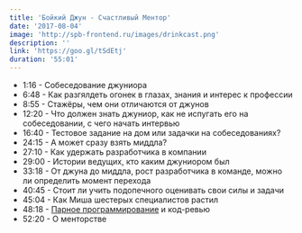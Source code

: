 ```yaml
---
title: 'Бойкий Джун - Счастливый Ментор'
date: '2017-08-04'
image: 'http://spb-frontend.ru/images/drinkcast.png'
description: ''
link: 'https://goo.gl/tSdEtj'
duration: '55:01'
---
```


- 1:16 - Собеседование джуниора
- 6:48 - Как разгялдеть огонек в глазах, знания и интерес к профессии
- 8:55 - Стажёры, чем они отличаются от джунов
- 12:20 - Что должен знать джуниор, как не испугать его на собеседовании, с чего начать интервью
- 16:40 - Тестовое задание на дом или задачки на собеседованиях?
- 24:15 - А может сразу взять миддла?
- 27:10 - Как удержать разработчика в компании
- 29:00 - Истории ведущих, кто каким джуниором был
- 33:18 - От джуна до миддла, рост разработчика в команде, можно ли определить момент перехода
- 40:45 - Стоит ли учить подопечного оценивать свои силы и задачи
- 45:04 - Как Миша шестерых специалистов растил
- 48:18 - [Парное программирование](https://ru.wikipedia.org/wiki/%D0%9F%D0%B0%D1%80%D0%BD%D0%BE%D0%B5_%D0%BF%D1%80%D0%BE%D0%B3%D1%80%D0%B0%D0%BC%D0%BC%D0%B8%D1%80%D0%BE%D0%B2%D0%B0%D0%BD%D0%B8%D0%B5) и код-ревью
- 52:20 - О менторстве
